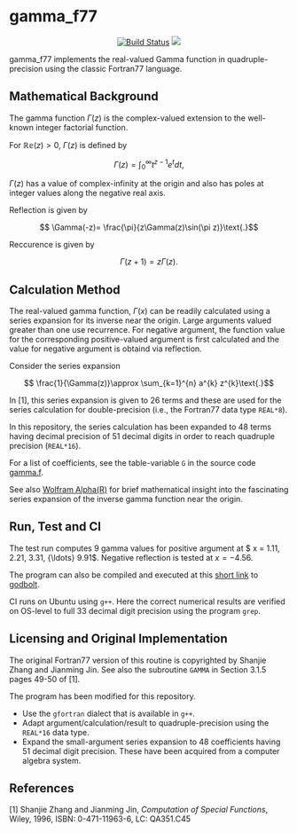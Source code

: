 gamma_f77
==================

<p align="center">
    <a href="https://github.com/ckormanyos/gamma_f77/actions">
        <img src="https://github.com/ckormanyos/gamma_f77/actions/workflows/gamma_f77.yml/badge.svg" alt="Build Status"></a>
    <a href="https://godbolt.org/z/Tq1Ee4oae" alt="godbolt">
        <img src="https://img.shields.io/badge/try%20it%20on-godbolt-green" /></a>
</p>

gamma_f77 implements the real-valued Gamma function in quadruple-precision using
the classic Fortran77 language.

## Mathematical Background

The gamma function $\Gamma\left(z\right)$ is the complex-valued extension
to the well-known integer factorial function.

For $\mathbb{Re}\left(z\right) > 0$, $\Gamma(z)$ is defined by

$$\Gamma(z)=\int_{0}^{\infty}t^{z-1} e^{t} dt\text{,}$$

$\Gamma(z)$ has a value of complex-infinity at the origin and also
has poles at integer values along the negative real axis.

Reflection is given by

$$ \Gamma(-z)= \frac{\pi}{z\Gamma(z)\sin(\pi z)}\text{.}$$

Reccurence is given by

$$ \Gamma(z+1)= z\Gamma(z)\text{.}$$

## Calculation Method

The real-valued gamma function, $\Gamma\left(x\right)$
can be readily calculated using a series expansion
for its inverse near the origin.
Large arguments valued greater than one use recurrence.
For negative argument, the function value for the corresponding
positive-valued argument is first calculated and the value
for negative argument is obtaind via reflection.

Consider the series expansion

$$ \frac{1}{\Gamma(z)}\approx \sum_{k=1}^{n} a^{k} z^{k}\text{.}$$

In [1], this series expansion is given to 26 terms and these are used
for the series calculation for double-precision
(i.e., the Fortran77 data type `REAL*8`).

In this repository, the series calculation has been
expanded to $48$ terms having decimal precision of $51$ decimal digits
in order to reach quadruple precision (`REAL*16`).

For a list of coefficients, see the table-variable `G` in the
source code [gamma.f](./gamma.f).

See also
[Wolfram Alpha(R)](https://www.wolframalpha.com/input?i=Series%5B1%2FGamma%5Bz%5D%2C+%7Bz%2C+0%2C+3%7D%5D)
for brief mathematical insight into the fascinating
series expansion of the inverse gamma function near the origin.

## Run, Test and CI

The test run computes $9$ gamma values for positive argument at
$ x = 1.11, 2.21, 3.31, {\ldots} 9.91$.
Negative reflection is tested at $x=-4.56$.

The program can also be compiled and executed at this
[short link](https://godbolt.org/z/Tq1Ee4oae)
to [godbolt](https://godbolt.org).

CI runs on Ubuntu using `g++`. Here the correct numerical results
are verified on OS-level to full $33$ decimal digit precision
using the program `grep`.

## Licensing and Original Implementation

The original Fortran77 version of this routine is copyrighted by
Shanjie Zhang and Jianming Jin. See also the subroutine `GAMMA`
in Section 3.1.5 pages 49-50 of [1].

The program has been modified for this repository.
  - Use the `gfortran` dialect that is available in `g++`.
  - Adapt argument/calculation/result to quadruple-precision using the `REAL*16` data type.
  - Expand the small-argument series expansion to $48$ coefficients having $51$ decimal digit precision. These have been acquired from a computer algebra system.

## References

[1] Shanjie Zhang and Jianming Jin, _Computation_ _of_ _Special_ _Functions_,
Wiley, 1996, ISBN: 0-471-11963-6, LC: QA351.C45
